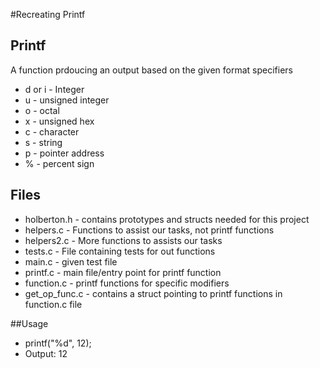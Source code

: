 #Recreating Printf
## Printf
A function prdoucing an output based on the given format specifiers
- d or i - Integer
- u - unsigned integer
- o - octal
- x - unsigned hex
- c - character
- s - string
- p - pointer address
- % - percent sign

## Files
- holberton.h - contains prototypes and structs needed for this project
- helpers.c - Functions to assist our tasks, not printf functions
- helpers2.c - More functions to assists our tasks
- tests.c - File containing tests for out functions
- main.c - given test file
- printf.c - main file/entry point for printf function
- function.c - printf functions for specific modifiers
- get_op_func.c - contains a struct pointing to printf functions in function.c file

##Usage
- printf("%d", 12);
- Output: 12
